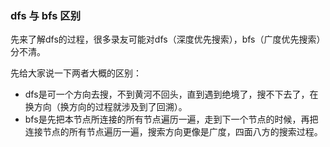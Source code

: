 

### dfs 与 bfs 区别
先来了解dfs的过程，很多录友可能对dfs（深度优先搜索），bfs（广度优先搜索）分不清。

先给大家说一下两者大概的区别：

- dfs是可一个方向去搜，不到黄河不回头，直到遇到绝境了，搜不下去了，在换方向（换方向的过程就涉及到了回溯）。
- bfs是先把本节点所连接的所有节点遍历一遍，走到下一个节点的时候，再把连接节点的所有节点遍历一遍，搜索方向更像是广度，四面八方的搜索过程。